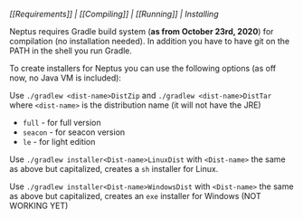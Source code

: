 _[[Requirements]] | [[Compiling]] | [[Running]] | Installing_

Neptus requires Gradle build system (**as from October 23rd, 2020**) for compilation (no installation needed). In addition you have to have git on the PATH in the shell you run Gradle.

To create installers for Neptus you can use the following options (as off now, no Java VM is included):

Use `./gradlew <dist-name>DistZip` and `./gradlew <dist-name>DistTar` where `<dist-name>` is the distribution name (it will not have the JRE)

* `full` - for full version
* `seacon` - for seacon version
* `le` - for light edition

Use `./gradlew installer<Dist-name>LinuxDist` with `<Dist-name>` the same as above but capitalized, creates a `sh` installer for Linux.

Use `./gradlew installer<Dist-name>WindowsDist` with `<Dist-name>` the same as above but capitalized, creates an `exe` installer for Windows (NOT WORKING YET)
